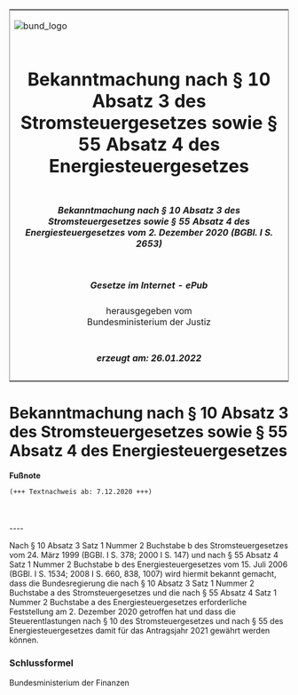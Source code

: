 <span id="DECKBLATT.html"></span>

<table border="0" frame="border" width="100%">

<tr valign="top">

<td align="left">

![bund\_logo](BfJ_2021_Web_de_de.gif)

</td>

<td align="right">

 

</td>

</tr>

<tr align="center" valign="middle">

<td colspan="2">

# Bekanntmachung nach § 10 Absatz 3 des Stromsteuergesetzes sowie § 55 Absatz 4 des Energiesteuergesetzes

</td>

</tr>

<tr align="center" valign="middle">

<td colspan="2">

##### Bekanntmachung nach § 10 Absatz 3 des Stromsteuergesetzes sowie § 55 Absatz 4 des Energiesteuergesetzes vom 2. Dezember 2020 (BGBl. I S. 2653)

</td>

</tr>

<tr align="center" valign="middle">

<td colspan="2">

  
  

##### Gesetze im Internet - ePub  
  
herausgegeben vom  
Bundesministerium der Justiz

</td>

</tr>

<tr align="center" valign="bottom">

<td colspan="2">

  
  

##### erzeugt am: 26.01.2022

</td>

</tr>

</table>

<span id="BJNR265300020.html"></span>

# Bekanntmachung nach § 10 Absatz 3 des Stromsteuergesetzes sowie § 55 Absatz 4 des Energiesteuergesetzes

<div>

  
**Fußnote**

<div class="jnhtml">

<div>

<div class="jurAbsatz">

  

``` 
(+++ Textnachweis ab: 7.12.2020 +++)

 
```

</div>

</div>

</div>

</div>

<span id="BJNR265300020BJNE000100000.html"></span>

###   
\----

<div>

<div class="jnhtml">

<div>

<div class="jurAbsatz">

Nach § 10 Absatz 3 Satz 1 Nummer 2 Buchstabe b des Stromsteuergesetzes
vom 24. März 1999 (BGBl. I S. 378; 2000 I S. 147) und nach § 55 Absatz 4
Satz 1 Nummer 2 Buchstabe b des Energiesteuergesetzes vom 15. Juli 2006
(BGBl. I S. 1534; 2008 I S. 660, 838, 1007) wird hiermit bekannt
gemacht, dass die Bundesregierung die nach § 10 Absatz 3 Satz 1 Nummer 2
Buchstabe a des Stromsteuergesetzes und die nach § 55 Absatz 4 Satz 1
Nummer 2 Buchstabe a des Energiesteuergesetzes erforderliche
Feststellung am 2. Dezember 2020 getroffen hat und dass die
Steuerentlastungen nach § 10 des Stromsteuergesetzes und nach § 55 des
Energiesteuergesetzes damit für das Antragsjahr 2021 gewährt werden
können.

</div>

</div>

</div>

</div>

<span id="BJNR265300020BJNE000200000.html"></span>

### Schlussformel  

<div>

<div class="jnhtml">

<div>

<div class="jurAbsatz">

<span class="SP">Bundesministerium der Finanzen</span>

</div>

</div>

</div>

</div>
